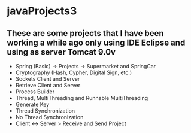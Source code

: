 # javaProjects3

## These are some projects that I have been working a while ago only using IDE Eclipse and using as server Tomcat 9.0v

- Spring (Basic) -> Projects -> Supermarket and SpringCar
- Cryptography (Hash, Cypher, Digital Sign, etc.)
- Sockets Client and Server
- Retrieve Client and Server
- Process Builder
- Thread, MultiThreading and Runnable MultiThreading
- Generate Key
- Thread Synchronization
- No Thread Synchronization
- Client <-> Server > Receive and Send Project
